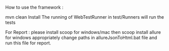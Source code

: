 How to use the framework :

mvn clean Install
The running of WebTestRunner in test/Runners will run the tests

For Report :
please install scoop for windows/mac
then scoop install allure for windows
appropriately change paths in allureJsonToHtml.bat file and run this file for report.
